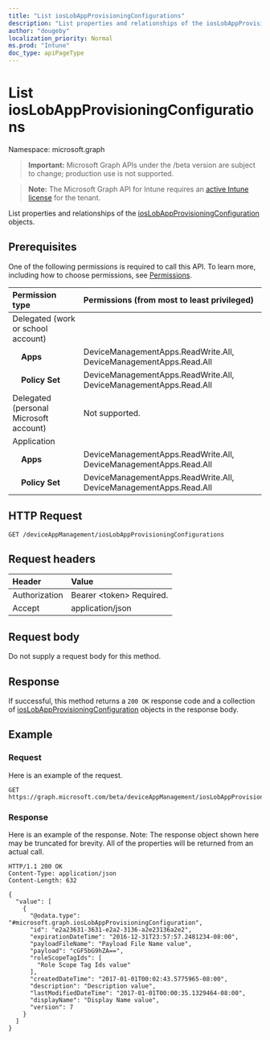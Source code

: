 ```yaml
---
title: "List iosLobAppProvisioningConfigurations"
description: "List properties and relationships of the iosLobAppProvisioningConfiguration objects."
author: "dougeby"
localization_priority: Normal
ms.prod: "Intune"
doc_type: apiPageType
---
```


# List iosLobAppProvisioningConfigurations

Namespace: microsoft.graph

> **Important:** Microsoft Graph APIs under the /beta version are subject to change; production use is not supported.

> **Note:** The Microsoft Graph API for Intune requires an [active Intune license](https://go.microsoft.com/fwlink/?linkid=839381) for the tenant.

List properties and relationships of the [iosLobAppProvisioningConfiguration](../resources/intune-shared-ioslobappprovisioningconfiguration.md) objects.

## Prerequisites
One of the following permissions is required to call this API. To learn more, including how to choose permissions, see [Permissions](/graph/permissions-reference).

|Permission type|Permissions (from most to least privileged)|
|:---|:---|
|Delegated (work or school account)||
| &nbsp; &nbsp; **Apps** | DeviceManagementApps.ReadWrite.All, DeviceManagementApps.Read.All|
| &nbsp; &nbsp; **Policy Set** | DeviceManagementApps.ReadWrite.All, DeviceManagementApps.Read.All|
|Delegated (personal Microsoft account)|Not supported.|
|Application||
| &nbsp; &nbsp; **Apps** | DeviceManagementApps.ReadWrite.All, DeviceManagementApps.Read.All|
| &nbsp; &nbsp; **Policy Set** | DeviceManagementApps.ReadWrite.All, DeviceManagementApps.Read.All|

## HTTP Request
<!-- {
  "blockType": "ignored"
}
-->
``` http
GET /deviceAppManagement/iosLobAppProvisioningConfigurations
```

## Request headers
|Header|Value|
|:---|:---|
|Authorization|Bearer &lt;token&gt; Required.|
|Accept|application/json|

## Request body
Do not supply a request body for this method.

## Response
If successful, this method returns a `200 OK` response code and a collection of [iosLobAppProvisioningConfiguration](../resources/intune-shared-ioslobappprovisioningconfiguration.md) objects in the response body.

## Example

### Request
Here is an example of the request.
``` http
GET https://graph.microsoft.com/beta/deviceAppManagement/iosLobAppProvisioningConfigurations
```

### Response
Here is an example of the response. Note: The response object shown here may be truncated for brevity. All of the properties will be returned from an actual call.
``` http
HTTP/1.1 200 OK
Content-Type: application/json
Content-Length: 632

{
  "value": [
    {
      "@odata.type": "#microsoft.graph.iosLobAppProvisioningConfiguration",
      "id": "e2a23631-3631-e2a2-3136-a2e23136a2e2",
      "expirationDateTime": "2016-12-31T23:57:57.2481234-08:00",
      "payloadFileName": "Payload File Name value",
      "payload": "cGF5bG9hZA==",
      "roleScopeTagIds": [
        "Role Scope Tag Ids value"
      ],
      "createdDateTime": "2017-01-01T00:02:43.5775965-08:00",
      "description": "Description value",
      "lastModifiedDateTime": "2017-01-01T00:00:35.1329464-08:00",
      "displayName": "Display Name value",
      "version": 7
    }
  ]
}
```






